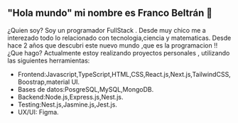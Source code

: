 ## "Hola mundo" mi nombre es Franco Beltrán 👋

¿Quien soy?
 Soy un programador FullStack .
  Desde muy chico me a interezado todo lo relacionado con tecnologia,ciencia y matematicas.
  Desde hace 2 años que descubri este nuevo mundo ,que es la programacion !! 
¿Que hago?
  Actualmente estoy realizando proyectos personales , utilizando las siguientes herramientas:
+ Frontend:Javascript,TypeScript,HTML,CSS,React.js,Next.js,TailwindCSS,Boostrap,material UI.
+ Bases de datos:PosgreSQL,MySQL,MongoDB.
+ Backend:Node.js,Express.js,Nest.js.
+ Testing:Nest.js,Jasmine.js,Jest.js.
+ UX/UI: Figma. 
